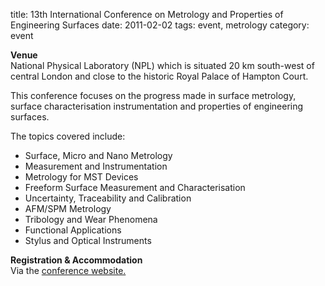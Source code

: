 title: 13th International Conference on Metrology and Properties of Engineering Surfaces
date: 2011-02-02 
tags: event, metrology
category: event

<!--break-->
**Venue**  
National Physical Laboratory (NPL) which is situated 20 km south-west of central London and close to the historic Royal Palace of Hampton Court.


This conference focuses on the progress made in surface metrology, surface characterisation instrumentation and properties of engineering surfaces.
  
The topics covered include:  

* Surface, Micro and Nano Metrology   
* Measurement and Instrumentation   
* Metrology for MST Devices   
* Freeform Surface Measurement and Characterisation   
* Uncertainty, Traceability and Calibration   
* AFM/SPM Metrology   
* Tribology and Wear Phenomena   
* Functional Applications   
* Stylus and Optical Instruments   


**Registration & Accommodation**   
Via the [conference website.](http://conferences.npl.co.uk/met_prop/)
